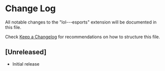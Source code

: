 # Change Log

All notable changes to the "lol---esports" extension will be documented in this file.

Check [Keep a Changelog](http://keepachangelog.com/) for recommendations on how to structure this file.

## [Unreleased]

- Initial release